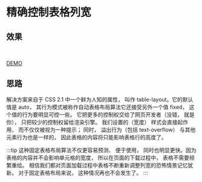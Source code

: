 # 精确控制表格列宽

## 效果

<br>
<layout-1></layout-1>

[DEMO](http://dabblet.com/gist/7979af102a991cecfcdf)

## 思路

解决方案来自于 CSS 2.1 中一个鲜为人知的属性， 叫作 table-layout。它的默认值是 auto， 其行为模式被称作自动表格布局算法它还接受另外一个值 fixed， 这个值的行为要明显可控一些。 它把更多的控制权交给了网页开发者（没错， 就是你）， 只把较少的控制权留给渲染引擎。 我们设置的（宽度） 样式会直接起作用， 而不仅仅被视为一种提示； 同时， 溢出行为（包括 text-overflow） 与其他元素行为也是一样的， 因此表格的内容将只能影响表格行的高度了。

:::tip
这种固定表格布局算法不仅更容易预测、 便于使用， 同时也明显更快。因为表格的内容并不会影响单元格的宽度， 所以在页面的下载过程中， 表格不需要频繁重绘。 相信我们都对页面加载过程中表格不断重新调整列宽的恐怖情景记忆犹新。 对于固定表格布局来说， 这种情况再也不会发生了。
:::
